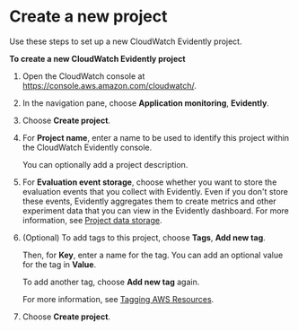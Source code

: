 # Create a new project<a name="CloudWatch-Evidently-newproject"></a>

Use these steps to set up a new CloudWatch Evidently project\.

**To create a new CloudWatch Evidently project**

1. Open the CloudWatch console at [https://console\.aws\.amazon\.com/cloudwatch/](https://console.aws.amazon.com/cloudwatch/)\.

1. In the navigation pane, choose **Application monitoring**, **Evidently**\.

1. Choose **Create project**\.

1. For **Project name**, enter a name to be used to identify this project within the CloudWatch Evidently console\.

   You can optionally add a project description\.

1. For **Evaluation event storage**, choose whether you want to store the evaluation events that you collect with Evidently\. Even if you don't store these events, Evidently aggregates them to create metrics and other experiment data that you can view in the Evidently dashboard\. For more information, see [Project data storage](CloudWatch-Evidently-datastorage.md)\.

1. \(Optional\) To add tags to this project, choose **Tags**, **Add new tag**\.

   Then, for **Key**, enter a name for the tag\. You can add an optional value for the tag in **Value**\. 

   To add another tag, choose **Add new tag** again\.

   For more information, see [Tagging AWS Resources](https://docs.aws.amazon.com/general/latest/gr/aws_tagging.html)\.

1. Choose **Create project**\.